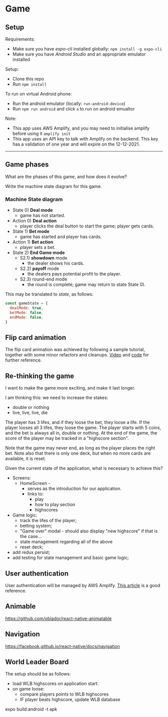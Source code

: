 # Game 

## Setup

Requirements:
* Make sure you have *expo-cli* installed globally: `npm install -g expo-cli`
* Make sure you have *Android Studio* and an appropriate emulator installed

Setup:
* Clone this repo
* Run `npm install`

To run on virtual Android phone:
* Run the android emulator (locally: `run-android-device`)
* Run `npm run android` and click `a` to run on android emualtor
  
Note:
* This app uses AWS Amplify, and you may need to initialise amplify before using it `amplify init`
* This app uses an API key to talk with Amplify on the backend. This key has a validation of one year and will expire on the 12-12-2021.

---

## Game phases

What are the phases of this game, and how does it evolve? 

Write the machine state diagram for this game.

### Machine State diagram

* State 0) **Deal mode** 
  * game has not started.
* Action 0) **Deal action** 
  * player clicks the deal button to start the game; player gets cards.
* State 1) **Bet mode** 
  * game has started and player has cards.
* Action 1) **Bet action** 
  * player sets a bet.
* State 2) **End Game mode** 
  * S2.1) **showdown** mode 
    * the dealer shows his cards.
  * S2.2) **payoff** mode 
    * the dealers pays potential profit to the player.
  * S2.3) round-end mode 
    * the round is complete; game may return to state State 0).

This may be translated to *state*, as follows:
```javascript
const gameState = {
  dealMode: true,
  betMode: false,
  endMode: false,
}
```

## Flip card animation

The flip card animation was achieved by following a sample tutorial, together with some minor refactors and cleanups. [Video](https://codedaily.io/screencasts/12/Create-a-Flip-Card-Animation-with-React-Native) and [code](https://github.com/browniefed/examples/tree/animated_basic/flip) for further reference.
 

## Re-thinking the game

I want to make the game more exciting, and make it last longer.

I am thinking this: we need to increase the stakes:
* double or nothing
* live, live, live, die

The player has 3 lifes, and if they loose the bet, they loose a life.
If the player looses all 3 lifes, they loose the game.
The player starts with 5 coins, and the bet is always all in, double or nothing.
At the end of the game, the score of the player may be tracked in a "highscore section".

Note that the game may never end, as long as the player places the right bet.
Note also that there is only one deck, but when no more cards are available, it is reset.

Given the current state of the application, what is necessary to achieve this?

* Screens: 
  * HomeScreen - 
    * serves as the introduction for our application.
    * links to:
      * play
      * how to play section
      * highscores
* Game logic:
  * track the lifes of the player;
  * betting system;
  * "Game over" modal - should also display "new highscore" if that is the case...
  * state management regarding all of the above
  * reset deck;
* add redux persist;
* add testing for state management and basic game logic;

## User authentication

User authentication will be managed by AWS Amplify.
[This article](https://alligator.io/react/react-native-authentication/) is a good reference.


## Animable

https://github.com/oblador/react-native-animatable

## Navigation

https://facebook.github.io/react-native/docs/navigation

## World Leader Board

The setup should be as follows:

* load WLB highscores on application start.
* on game loose:
  * compare players points to WLB highscores
  * IF player beats highscore, update WLB database


expo build:android -t apk